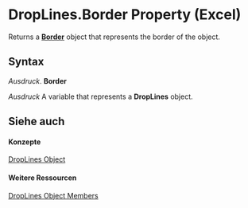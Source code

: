 
# DropLines.Border Property (Excel)

Returns a  **[Border](bca516bf-7c0f-f9df-078d-dfb522f256f3.md)** object that represents the border of the object.


## Syntax

 _Ausdruck_. **Border**

 _Ausdruck_ A variable that represents a **DropLines** object.


## Siehe auch


#### Konzepte


[DropLines Object](88fdf5f5-2842-2d68-a073-18d05fd2fa38.md)
#### Weitere Ressourcen


[DropLines Object Members](http://msdn.microsoft.com/library/e3e9c04b-c121-f308-ade5-d51b565682f5%28Office.15%29.aspx)